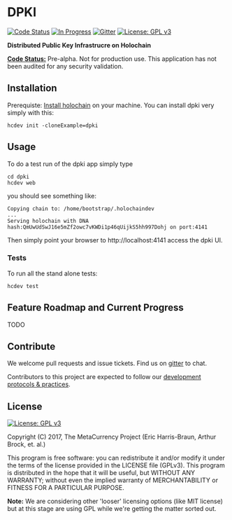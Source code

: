 # DPKI
[![Code Status](https://img.shields.io/badge/Code-Pre--Alpha-orange.svg)](https://github.com/Holochain/dki#feature-roadmap-and-current-progress)
[![In Progress](https://img.shields.io/waffle/label/Holochain/dpk/in%20progress.svg)](http://waffle.io/Holochain/dpki)
[![Gitter](https://badges.gitter.im/metacurrency/holochain.svg)](https://gitter.im/metacurrency/holochain?utm_source=badge&utm_medium=badge&utm_campaign=pr-badge&utm_content=body_badge)
[![License: GPL v3](https://img.shields.io/badge/License-GPL%20v3-blue.svg)](http://www.gnu.org/licenses/gpl-3.0)

**Distributed Public Key Infrastrucre on Holochain**

**[Code Status:](https://github.com/metacurrency/holochain/milestones?direction=asc&sort=completeness&state=all)** Pre-alpha. Not for production use. This application has not been audited for any security validation.

## Installation

Prerequiste: [Install holochain](https://github.com/metacurrency/holochain/#installation) on your machine.
You can install dpki very simply with this:

``` shell
hcdev init -cloneExample=dpki

```

## Usage

To do a test run of the dpki app simply type

``` shell
cd dpki
hcdev web
```
you should see something like:

``` shell
Copying chain to: /home/bootstrap/.holochaindev
...
Serving holochain with DNA hash:QmUwUdSwJ16e5mZf2owc7vKWDi1p46qUijkS5hh997Dohj on port:4141
```
Then simply point your browser to http://localhost:4141 access the dpki UI.

### Tests
To run all the stand alone tests:

``` shell
hcdev test
```

## Feature Roadmap and Current Progress

TODO


## Contribute
We welcome pull requests and issue tickets.  Find us on [gitter](https://gitter.im/metacurrency/holochain) to chat.

Contributors to this project are expected to follow our [development protocols & practices](https://github.com/metacurrency/holochain/wiki/Development-Protocols).

## License
[![License: GPL v3](https://img.shields.io/badge/License-GPL%20v3-blue.svg)](http://www.gnu.org/licenses/gpl-3.0)

Copyright (C) 2017, The MetaCurrency Project (Eric Harris-Braun, Arthur Brock, et. al.)

This program is free software: you can redistribute it and/or modify it under the terms of the license provided in the LICENSE file (GPLv3).  This program is distributed in the hope that it will be useful, but WITHOUT ANY WARRANTY; without even the implied warranty of MERCHANTABILITY or FITNESS FOR A PARTICULAR PURPOSE.

**Note:** We are considering other 'looser' licensing options (like MIT license) but at this stage are using GPL while we're getting the matter sorted out.
